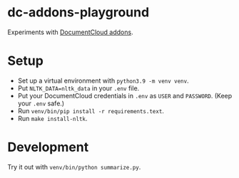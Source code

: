 # dc-addons-playground

Experiments with [DocumentCloud addons](https://www.documentcloud.org/help/add-ons/).

# Setup

- Set up a virtual environment with `python3.9 -m venv venv`.
- Put `NLTK_DATA=nltk_data` in your `.env` file.
- Put your DocumentCloud credentials in `.env` as `USER` and `PASSWORD`. (Keep your `.env` safe.)
- Run `venv/bin/pip install -r requirements.text`.
- Run `make install-nltk`.

# Development

Try it out with `venv/bin/python summarize.py`.

